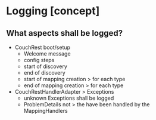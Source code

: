 # Logging [concept]

## What aspects shall be logged?

- CouchRest boot/setup
    - Welcome message
    - config steps
    - start of discovery
    - end of discovery
    - start of mapping creation > for each type
    - end of mapping creation > for each type
- CouchRestHandlerAdapter > Exceptions
    - unknown Exceptions shall be logged
    - ProblemDetails not > the have been handled by the MappingHandlers